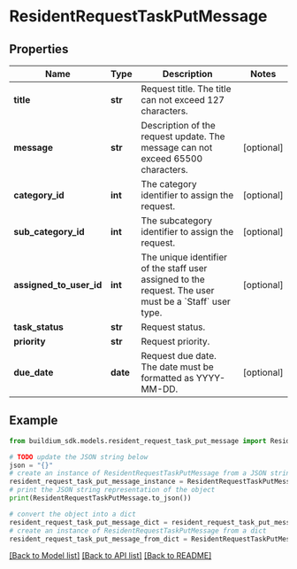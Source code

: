 # ResidentRequestTaskPutMessage


## Properties

Name | Type | Description | Notes
------------ | ------------- | ------------- | -------------
**title** | **str** | Request title. The title can not exceed 127 characters. | 
**message** | **str** | Description of the request update. The message can not exceed 65500 characters. | [optional] 
**category_id** | **int** | The category identifier to assign the request. | [optional] 
**sub_category_id** | **int** | The subcategory identifier to assign the request. | [optional] 
**assigned_to_user_id** | **int** | The unique identifier of the staff user assigned to the request. The user must be a &#x60;Staff&#x60; user type. | [optional] 
**task_status** | **str** | Request status. | 
**priority** | **str** | Request priority. | 
**due_date** | **date** | Request due date. The date must be formatted as YYYY-MM-DD. | [optional] 

## Example

```python
from buildium_sdk.models.resident_request_task_put_message import ResidentRequestTaskPutMessage

# TODO update the JSON string below
json = "{}"
# create an instance of ResidentRequestTaskPutMessage from a JSON string
resident_request_task_put_message_instance = ResidentRequestTaskPutMessage.from_json(json)
# print the JSON string representation of the object
print(ResidentRequestTaskPutMessage.to_json())

# convert the object into a dict
resident_request_task_put_message_dict = resident_request_task_put_message_instance.to_dict()
# create an instance of ResidentRequestTaskPutMessage from a dict
resident_request_task_put_message_from_dict = ResidentRequestTaskPutMessage.from_dict(resident_request_task_put_message_dict)
```
[[Back to Model list]](../README.md#documentation-for-models) [[Back to API list]](../README.md#documentation-for-api-endpoints) [[Back to README]](../README.md)


